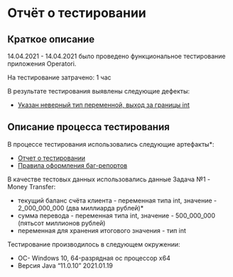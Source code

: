 # Отчёт о тестировании 

## Краткое описание

14.04.2021 - 14.04.2021 было проведено функциональное тестирование приложения Operatori.

На тестирование затрачено: 1 час

В результате тестирования выявлены следующие дефекты:
* [Указан неверный тип переменной, выход за границы int](https://github.com/Naukina/Operatori/issues/1)


## Описание процесса тестирования

В процессе тестирования использовались следующие артефакты*:
* [Отчет о тестировании](https://github.com/netology-code/javaqa-homeworks/blob/master/programming/report.md)
* [Правила оформления баг-репортов](https://github.com/netology-code/javaqa-homeworks/blob/master/report-requirements.md)



В качестве тестовых данных использовались данные Задача №1 - Money Transfer:
* текущий баланс счёта клиента - переменная типа int, значение - 2_000_000_000 (два миллиарда рублей)*
* сумма перевода - переменная типа int, значение - 500_000_000 (пятьсот миллионов рублей)
*  переменная для хранения итогового значения - тип int
 
Тестирование производилось в следующем окружении:
* OC- Windows 10, 64-разрядная ос процессор х64
* Версия Java “11.0.10” 2021.01.19
